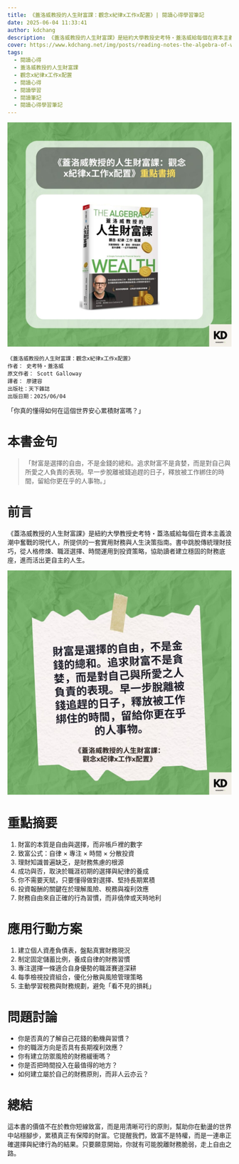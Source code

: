 ```yaml
---
title: 《蓋洛威教授的人生財富課：觀念x紀律x工作x配置》| 閱讀心得學習筆記
date: 2025-06-04 11:33:41
author: kdchang
description: 《蓋洛威教授的人生財富課》是紐約大學教授史考特・蓋洛威給每個在資本主義浪潮中奮戰的現代人，所提供的一套實用財務與人生決策指南。書中跳脫傳統理財技巧，從人格修煉、職涯選擇、時間運用到投資策略，協助讀者建立穩固的財務底座，進而活出更自主的人生。
cover: https://www.kdchang.net/img/posts/reading-notes-the-algebra-of-wealth-1.jpg
tags:
  - 閱讀心得
  - 蓋洛威教授的人生財富課
  - 觀念x紀律x工作x配置
  - 閱讀心得
  - 閱讀學習
  - 閱讀筆記
  - 閱讀心得學習筆記
---
```


![](img/posts/reading-notes-the-algebra-of-wealth-1.jpg)

```
《蓋洛威教授的人生財富課：觀念x紀律x工作x配置》
作者： 史考特・蓋洛威
原文作者： Scott Galloway
譯者： 廖建容
出版社：天下雜誌
出版日期：2025/06/04
```

「你真的懂得如何在這個世界安心累積財富嗎？」

# 本書金句

> 「財富是選擇的自由，不是金錢的總和。追求財富不是貪婪，而是對自己與所愛之人負責的表現。早一步脫離被錢追趕的日子，釋放被工作綁住的時間，留給你更在乎的人事物。」

# 前言

《蓋洛威教授的人生財富課》是紐約大學教授史考特・蓋洛威給每個在資本主義浪潮中奮戰的現代人，所提供的一套實用財務與人生決策指南。書中跳脫傳統理財技巧，從人格修煉、職涯選擇、時間運用到投資策略，協助讀者建立穩固的財務底座，進而活出更自主的人生。

![](img/posts/reading-notes-the-algebra-of-wealth-2.jpg)

# 重點摘要

1. 財富的本質是自由與選擇，而非帳戶裡的數字
2. 致富公式：自律 × 專注 × 時間 × 分散投資
3. 理財知識普遍缺乏，是財務焦慮的根源
4. 成功與否，取決於職涯初期的選擇與紀律的養成
5. 你不需要天賦，只要懂得做對選擇、堅持長期累積
6. 投資報酬的關鍵在於理解風險、稅務與複利效應
7. 財務自由來自正確的行為習慣，而非僥倖或天時地利

# 應用行動方案

1. 建立個人資產負債表，盤點真實財務現況
2. 制定固定儲蓄比例，養成自律的財務習慣
3. 專注選擇一條適合自身優勢的職涯賽道深耕
4. 每季檢視投資組合，優化分散與風險管理策略
5. 主動學習稅務與財務規劃，避免「看不見的損耗」

# 問題討論

- 你是否真的了解自己花錢的動機與習慣？
- 你的職涯方向是否具有長期複利效應？
- 你有建立防禦風險的財務緩衝嗎？
- 你是否把時間投入在最值得的地方？
- 如何建立屬於自己的財務原則，而非人云亦云？

# 總結

這本書的價值不在於教你短線致富，而是用清晰可行的原則，幫助你在動盪的世界中站穩腳步，累積真正有保障的財富。它提醒我們，致富不是特權，而是一連串正確選擇與紀律行為的結果。只要願意開始，你就有可能脫離財務脆弱，走上自由之路。
